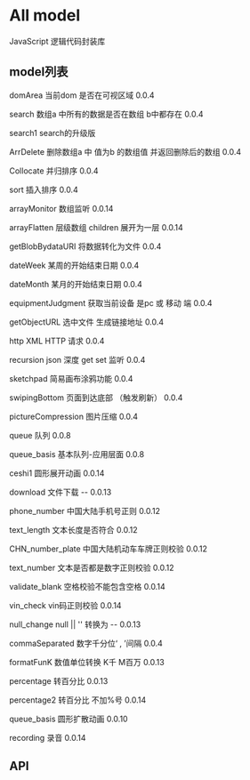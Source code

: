 <!--
 * @Author: PiPi
 * @Email: pisenliang@gmail.com
 * @Github: https://github.com/SenLiangpi
 * @Website: https://senliangpi.github.io/blog/#/
 * @Date: 2019-06-25 14:23:46
 * @LastEditors: Pi Patle
 * @LastEditTime: 2023-02-28 14:55:57
-->
# All model
JavaScript 逻辑代码封装库

## model列表
domArea
当前dom 是否在可视区域 0.0.4

search
数组a 中所有的数据是否在数组 b中都存在 0.0.4

search1
search的升级版

ArrDelete
删除数组a 中 值为b 的数组值 并返回删除后的数组 0.0.4

Collocate
并归排序 0.0.4

sort
插入排序 0.0.4

arrayMonitor
数组监听 0.0.14

arrayFlatten
层级数组 children 展开为一层 0.0.14

getBlobBydataURI
将数据转化为文件 0.0.4

dateWeek
某周的开始结束日期 0.0.4

dateMonth
某月的开始结束日期 0.0.4

equipmentJudgment
获取当前设备 是pc 或 移动 端 0.0.4

getObjectURL
选中文件 生成链接地址 0.0.4

http
XML HTTP 请求 0.0.4

recursion
json 深度 get set 监听 0.0.4

sketchpad
简易画布涂鸦功能 0.0.4

swipingBottom
页面到达底部 （触发刷新） 0.0.4

pictureCompression
图片压缩 0.0.4

queue
队列 0.0.8

queue_basis
基本队列-应用层面 0.0.8

ceshi1
圆形展开动画 0.0.14

download
文件下载 -- 0.0.13

phone_number
中国大陆手机号正则 0.0.12

text_length
文本长度是否符合 0.0.12

CHN_number_plate
中国大陆机动车车牌正则校验 0.0.12

text_number
文本是否都是数字正则校验 0.0.12

validate_blank
空格校验不能包含空格 0.0.14

vin_check
vin码正则校验 0.0.14

null_change
null || '' 转换为 -- 0.0.13

commaSeparated
数字千分位‘ , ’间隔 0.0.4

formatFunK
数值单位转换 K千 M百万 0.0.13

percentage
转百分比 0.0.13

percentage2
转百分比 不加%号 0.0.14

queue_basis
圆形扩散动画 0.0.10

recording
录音 0.0.14

## API
